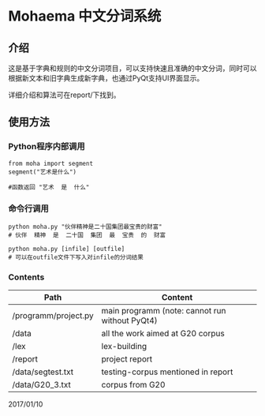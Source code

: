 # Mohaema 中文分词系统

## 介绍
这是基于字典和规则的中文分词项目，可以支持快速且准确的中文分词，同时可以根据新文本和旧字典生成新字典，也通过PyQt支持UI界面显示。

详细介绍和算法可在report/下找到。

## 使用方法

### Python程序内部调用

```
from moha import segment
segment("艺术是什么")

#函数返回 "艺术  是  什么"

```

### 命令行调用

```
python moha.py "伙伴精神是二十国集团最宝贵的财富"
# 伙伴  精神  是  二十国  集团  最  宝贵  的  财富

python moha.py [infile] [outfile]
# 可以在outfile文件下写入对infile的分词结果
```
### Contents

Path | Content
------------ | -------------
/programm/project.py | main programm (note: cannot run without PyQt4)
/data | all the work aimed at G20 corpus
/lex | lex-building
/report | project report
/data/segtest.txt | testing-corpus mentioned in report
/data/G20_3.txt | corpus from G20

2017/01/10
